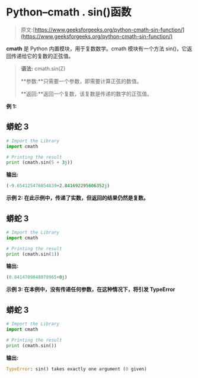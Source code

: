 # Python–cmath . sin()函数

> 原文:[https://www.geeksforgeeks.org/python-cmath-sin-function/](https://www.geeksforgeeks.org/python-cmath-sin-function/)

**cmath** 是 Python 内置模块，用于复数数学。cmath 模块有一个方法 sin()，它返回传递给它的复数的正弦值。

> **语法:** cmath.sin(Z)
> 
> **参数:**只需要一个参数，即需要计算正弦的数值。
> 
> **返回:**返回一个复数，该复数是传递的数字的正弦值。

****例 1:****

## **蟒蛇 3**

```py
# Import the Library
import cmath 

# Printing the result
print (cmath.sin(5 + 3j))
```

****输出:****

```py
(-9.654125476854839+2.841692295606352j) 
```

****示例 2:** 在此示例中，传递了实数，但返回的结果仍然是复数。**

## **蟒蛇 3**

```py
# Import the Library
import cmath 

# Printing the result
print (cmath.sin(1))
```

****输出:****

```py
(0.8414709848078965+0j) 
```

****示例 3:** 在本例中，没有传递任何参数，在这种情况下，将引发 TypeError**

## **蟒蛇 3**

```py
# Import the Library
import cmath 

# Printing the result
print (cmath.sin())
```

****输出:****

```py
TypeError: sin() takes exactly one argument (0 given) 
```